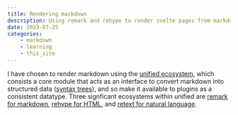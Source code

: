 ```yaml
---
title: Rendering markdown
description: Using remark and rehype to render svelte pages from markdown
date: 2023-07-25
categories:
    - markdown
    - learning
    - this_site
---
```


I have chosen to render markdown using the [unified ecosystem](https://unifiedjs.com), which consists a core module that acts as an interface to convert markdown into structured data ([syntax trees](https://github.com/syntax-tree)), and so make it available to plugins as a consistent datatype. Three signficant ecosystems within unified are [remark  for markdown](https://unifiedjs.com/explore/project/remarkjs/remark/), [rehype for HTML](https://unifiedjs.com/explore/project/rehypejs/rehype/), and [retext for natural language](https://unifiedjs.com/explore/project/retextjs/retext/).
